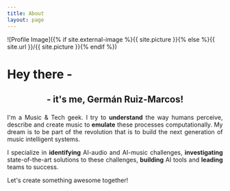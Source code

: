 ```yaml
---
title: About
layout: page
---
```

![Profile Image]({% if site.external-image %}{{ site.picture }}{% else %}{{ site.url }}/{{ site.picture }}{% endif %})

<h1>Hey there -</h1>

<h2><p style='text-align: center;'>- it's me, Germán Ruiz-Marcos!</p></h2>

<p style='text-align: justify;'>I'm a Music & Tech geek. I try to <b>understand</b> the way humans perceive, describe and create music to <b>emulate</b> these processes computationally. My dream is to be part of the revolution that is to build the next generation of music intelligent systems.</p>


<p style='text-align: justify;'>I specialize in <b>identifying</b> AI-audio and AI-music challenges, <b>investigating</b> state-of-the-art solutions to these challenges, <b>building</b> AI tools and <b>leading</b> teams to success.</p>

<p style='text-align: justify;'>Let's create something awesome together!</p>